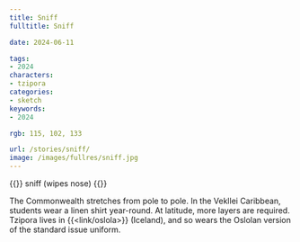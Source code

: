 ```yaml
---
title: Sniff
fulltitle: Sniff

date: 2024-06-11

tags:
- 2024
characters:
- tzipora
categories:
- sketch
keywords:
- 2024

rgb: 115, 102, 133

url: /stories/sniff/
image: /images/fullres/sniff.jpg
---
```

{{<note caption>}}
sniff (wipes nose)
{{</note>}}

The Commonwealth stretches from pole to pole. In the Vekllei Caribbean, students wear a linen shirt year-round. At latitude, more layers are required. Tzipora lives in {{<link/oslola>}} (Iceland), and so wears the Oslolan version of the standard issue uniform.
